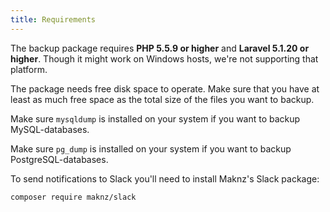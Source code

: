 ```yaml
---
title: Requirements
---
```


The backup package requires **PHP 5.5.9 or higher** and **Laravel 5.1.20 or higher**. Though it might work on Windows hosts, we're not supporting that platform.

The package needs free disk space to operate. Make sure that you have at least as much free space as the total size of the files you want to backup.

Make sure `mysqldump` is installed on your system if you want to backup MySQL-databases.

Make sure `pg_dump` is installed on your system if you want to backup PostgreSQL-databases.

To send notifications to Slack you'll need to install Maknz's Slack package:

```bash
composer require maknz/slack
```
